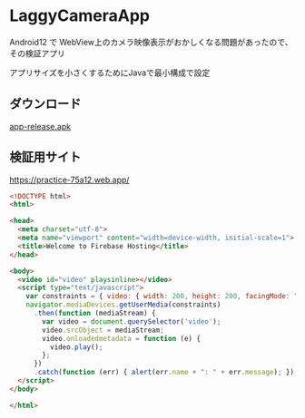 # LaggyCameraApp

Android12 で WebView上のカメラ映像表示がおかしくなる問題があったので、その検証アプリ

アプリサイズを小さくするためにJavaで最小構成で設定

## ダウンロード
[app-release.apk](https://github.com/Atsumi3/LaggyCameraApp/releases/download/1.0/app-release.apk)

## 検証用サイト
https://practice-75a12.web.app/

```html
<!DOCTYPE html>
<html>

<head>
  <meta charset="utf-8">
  <meta name="viewport" content="width=device-width, initial-scale=1">
  <title>Welcome to Firebase Hosting</title>
</head>

<body>
  <video id="video" playsinline></video>
  <script type="text/javascript">
    var constraints = { video: { width: 200, height: 200, facingMode: "user" } };
    navigator.mediaDevices.getUserMedia(constraints)
      .then(function (mediaStream) {
        var video = document.querySelector('video');
        video.srcObject = mediaStream;
        video.onloadedmetadata = function (e) {
          video.play();
        };
      })
      .catch(function (err) { alert(err.name + ": " + err.message); });
  </script>
</body>

</html>
```
